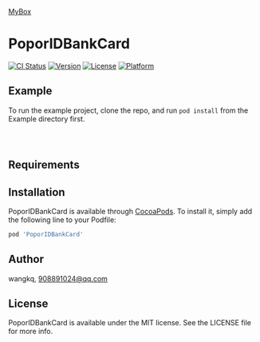 <a href='https://github.com/popor/mybox'> MyBox </a>

# PoporIDBankCard

[![CI Status](https://img.shields.io/travis/wangkq/PoporIDBankCard.svg?style=flat)](https://travis-ci.org/wangkq/PoporIDBankCard)
[![Version](https://img.shields.io/cocoapods/v/PoporIDBankCard.svg?style=flat)](https://cocoapods.org/pods/PoporIDBankCard)
[![License](https://img.shields.io/cocoapods/l/PoporIDBankCard.svg?style=flat)](https://cocoapods.org/pods/PoporIDBankCard)
[![Platform](https://img.shields.io/cocoapods/p/PoporIDBankCard.svg?style=flat)](https://cocoapods.org/pods/PoporIDBankCard)

## Example

To run the example project, clone the repo, and run `pod install` from the Example directory first.
```



```
## Requirements

## Installation

PoporIDBankCard is available through [CocoaPods](https://cocoapods.org). To install
it, simply add the following line to your Podfile:

```ruby
pod 'PoporIDBankCard'
```

## Author

wangkq, 908891024@qq.com

## License

PoporIDBankCard is available under the MIT license. See the LICENSE file for more info.
